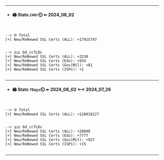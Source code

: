 

---
- #### 🖨️ **Stats** `24Hr`⏲️ ➼ 2024_08_02
```console


--> 🌐 Total
[+] New/ReNewed SSL Certs (ALL): +17915747


--> 🇧🇩 bd_ccTLDs
[+] New/ReNewed SSL Certs (ALL): +2238
[+] New/ReNewed SSL Certs (Edu): +834
[+] New/ReNewed SSL Certs (Gov|Mil): +81
[+] New/ReNewed SSL Certs (ISPs): +2


```

---
- #### 🖨️ **Stats** `7Days`⏲️ ➼ 2024_08_02 <--> 2024_07_26
```console


--> 🌐 Total
[+] New/ReNewed SSL Certs (ALL): +128818127


--> 🇧🇩 bd_ccTLDs
[+] New/ReNewed SSL Certs (ALL): +20848
[+] New/ReNewed SSL Certs (Edu): +7777
[+] New/ReNewed SSL Certs (Gov|Mil): +927
[+] New/ReNewed SSL Certs (ISPs): +15


```

---

